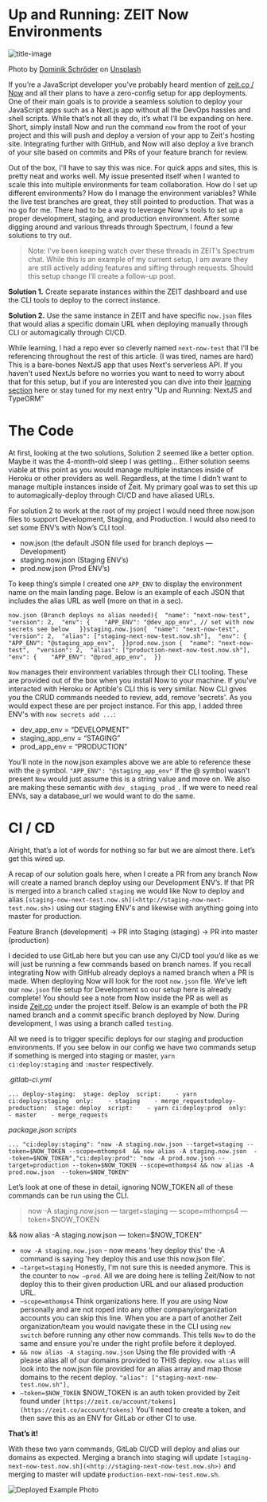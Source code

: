 
# Up and Running: ZEIT Now Environments
![title-image](https://raw.githubusercontent.com/mthomps4/posts/master/posts/up_and_running/images/dominik-schroder-FIKD9t5_5zQ-unsplash.jpg)

Photo by [Dominik Schröder](https://unsplash.com/@wirhabenzeit?utm_source=medium&utm_medium=referral) on [Unsplash](https://unsplash.com/)

If you’re a JavaScript developer you’ve probably heard mention of [zeit.co / Now](https://zeit.co/) and all their plans to have a zero-config setup for app deployments. One of their main goals is to provide a seamless solution to deploy your JavaScript apps such as a Next.js app without all the DevOps hassles and shell scripts. While that’s not all they do, it’s what I’ll be expanding on here. Short, simply install Now and run the command `now` from the root of your project and this will push and deploy a version of your app to Zeit's hosting site. Integrating further with GitHub, and Now will also deploy a live branch of your site based on commits and PRs of your feature branch for review.

Out of the box, I'll have to say this was nice. For quick apps and sites, this is pretty neat and works well. My issue presented itself when I wanted to scale this into multiple environments for team collaboration. How do I set up different environments? How do I manage the environment variables? While the live test branches are great, they still pointed to production. That was a no go for me. There had to be a way to leverage Now's tools to set up a proper development, staging, and production environment. After some digging around and various threads through Spectrum, I found a few solutions to try out.

> Note: I’ve been keeping watch over these threads in ZEIT’s Spectrum chat. While this is an example of my current setup, I am aware they are still actively adding features and sifting through requests. Should this setup change I’ll create a follow-up post.

**Solution 1.** Create separate instances within the ZEIT dashboard and use the CLI tools to deploy to the correct instance.

**Solution 2.** Use the same instance in ZEIT and have specific `now.json` files that would alias a specific domain URL when deploying manually through CLI or automagically through CI/CD.

While learning, I had a repo ever so cleverly named `next-now-test` that I'll be referencing throughout the rest of this article. (I was tired, names are hard) This is a bare-bones NextJS app that uses Next's serverless API. If you haven't used NextJs before no worries you want to need to worry about that for this setup, but if you are interested you can dive into their [learning section](https://nextjs.org/learn/basics/getting-started) here or stay tuned for my next entry "Up and Running: NextJS and TypeORM"

#

# **The Code**

At first, looking at the two solutions, Solution 2 seemed like a better option. Maybe it was the 4-month-old sleep I was getting… Either solution seems viable at this point as you would manage multiple instances inside of Heroku or other providers as well. Regardless, at the time I didn’t want to manage multiple instances inside of Zeit. My primary goal was to set this up to automagically-deploy through CI/CD and have aliased URLs.

For solution 2 to work at the root of my project I would need three now.json files to support Development, Staging, and Production. I would also need to set some ENV’s with Now’s CLI tool.

- now.json (the default JSON file used for branch deploys — Development)
- staging.now.json (Staging ENV’s)
- prod.now.json (Prod ENV’s)

To keep thing’s simple I created one `APP_ENV` to display the environment name on the main landing page. Below is an example of each JSON that includes the alias URL as well (more on that in a sec).

    now.json (Branch deploys no alias needed){  "name": "next-now-test",  "version": 2,  "env": {    "APP_ENV": "@dev_app_env", // set with now secrets see below   }}staging.now.json{  "name": "next-now-test",  "version": 2,  "alias": ["staging-next-now-test.now.sh"],  "env": {    "APP_ENV": "@staging_app_env",  }}prod.now.json {  "name": "next-now-test",  "version": 2,  "alias": ["production-next-now-test.now.sh"],  "env": {    "APP_ENV": "@prod_app_env",  }}

`Now` manages their environment variables through their CLI tooling. These are provided out of the box when you install Now to your machine. If you've interacted with Heroku or Aptible's CLI this is very similar. Now CLI gives you the CRUD commands needed to review, add, remove 'secrets'. As you would expect these are per project instance. For this app, I added three ENV's with `now secrets add ...`:

- dev_app_env = “DEVELOPMENT”
- staging_app_env = “STAGING”
- prod_app_env = “PRODUCTION”

You’ll note in the now.json examples above we are able to reference these with the `@` symbol. `"APP_ENV": "@staging_app_env"` If the @ symbol wasn't present `Now` would just assume this is a string value and move on. We also are making these semantic with `dev_` `staging_` `prod_`. If we were to need real ENVs, say a database_url we would want to do the same.

# **CI / CD**

Alright, that’s a lot of words for nothing so far but we are almost there. Let’s get this wired up.

A recap of our solution goals here, when I create a PR from any branch Now will create a named branch deploy using our Development ENV’s. If that PR is merged into a branch called `staging` we would like Now to deploy and alias `[staging-now-next-test.now.sh](<http://staging-now-next-test.now.sh>)` using our staging ENV's and likewise with anything going into master for production.

Feature Branch (development) → PR into Staging (staging) → PR into master (production)

I decided to use GitLab here but you can use any CI/CD tool you’d like as we will just be running a few commands based on branch names. If you recall integrating Now with GitHub already deploys a named branch when a PR is made. When deploying Now will look for the root `now.json` file. We've left our `now.json` file setup for Development so our setup here is already complete! You should see a note from Now inside the PR as well as inside [Zeit.co](http://zeit.co/) under the project itself. Below is an example of both the PR named branch and a commit specific branch deployed by Now. During development, I was using a branch called `testing`.

All we need is to trigger specific deploys for our staging and production environments. If you see below in our config we have two commands setup if something is merged into staging or master, `yarn ci:deploy:staging` and `:master` respectively.

*.gitlab-ci.yml*

    ... deploy-staging:  stage: deploy  script:    - yarn ci:deploy:staging  only:    - staging    - merge_requestsdeploy-production:  stage: deploy  script:    - yarn ci:deploy:prod  only:    - master    - merge_requests

*package.json scripts*

    ... "ci:deploy:staging": "now -A staging.now.json --target=staging --token=$NOW_TOKEN --scope=mthomps4  && now alias -A staging.now.json  --token=$NOW_TOKEN","ci:deploy:prod": "now -A prod.now.json --target=production --token=$NOW_TOKEN --scope=mthomps4 && now alias -A prod.now.json  --token=$NOW_TOKEN"

Let’s look at one of these in detail, ignoring NOW_TOKEN all of these commands can be run using the CLI.

> now -A staging.now.json — target=staging — scope=mthomps4 — token=$NOW_TOKEN

&& now alias -A staging.now.json — token=$NOW_TOKEN”

- `now -A staging.now.json` - now means 'hey deploy this' the -A command is saying 'hey deploy this and use this now.json file'.
- `—target=staging` Honestly, I'm not sure this is needed anymore. This is the counter to `now —prod`. All we are doing here is telling Zeit/Now to not deploy this to their given production URL and our aliased production URL.
- `—scope=mthomps4` Think organizations here. If you are using Now personally and are not roped into any other company/organization accounts you can skip this line. When you are a part of another Zeit organization/team you would navigate these in the CLI using `now switch` before running any other now commands. This tells `Now` to do the same and ensure you're under the right profile before it deployed.
- `&& now alias -A staging.now.json` Using the file provided with -A please alias all of our domains provided to THIS deploy. `now alias` will look into the now.json file provided for an alias array and map those domains to the recent deploy. `"alias": ["staging-next-now-test.now.sh"],`
- `—token=$NOW_TOKEN` $NOW_TOKEN is an auth token provided by Zeit found under `[https://zeit.co/account/tokens](https://zeit.co/account/tokens)` You'll need to create a token, and then save this as an ENV for GitLab or other CI to use.

**That’s it!**

With these two yarn commands, GitLab CI/CD will deploy and alias our domains as expected. Merging a branch into staging will update `[staging-next-now-test.now.sh](<http://staging-next-now-test.now.sh>)` and merging to master will update `production-next-now-test.now.sh`.

![Deployed Example Photo](https://raw.githubusercontent.com/mthomps4/posts/master/posts/up_and_running/images/deployedExample.png)


